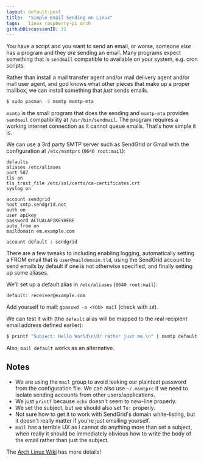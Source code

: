```yaml
---
layout: default-post
title:  "Simple Email Sending on Linux"
tags:   linux raspberry-pi arch
githubDiscussionID: 31
---
```


You have a script and you want to send an email, or worse, someone *else*
has a program and they *are* sending an email. Many programs expect something
that is `sendmail` compatible to available on your system, e.g. cron scripts.

Rather than install a mail transfer agent and/or mail delivery agent
and/or mail user agent, and god knows what other pieces that make up a proper mailbox,
we can install something that *just* sends emails.

```sh
$ sudo pacman -S msmtp msmtp-mta
```

`msmtp` is the small program that does the sending and `msmtp-mta` provides
`sendmail` compatibility at `/usr/bin/sendmail`. The program requires a working
internet connection as it cannot queue emails. That's how simple it is.

We can use a 3rd party SMTP server such as SendGrid or Gmail with the
configuration at `/etc/msmtprc` (`0640 root:mail`):

```
defaults
aliases /etc/aliases
port 587
tls on
tls_trust_file /etc/ssl/certs/ca-certificates.crt
syslog on

account sendgrid
host smtp.sendgrid.net
auth on
user apikey
password ACTUALAPIKEYHERE
auto_from on
maildomain em.example.com

account default : sendgrid
```

There are a few tweaks to including enabling logging, automatically setting
a FROM email that is `user@maildomain.tld`, using the SendGrid account to send
emails by default if one is not otherwise specified, and finally setting up some
aliases.

We'll set up a default alias in `/etc/aliases` (`0640 root:mail`):

```
default: receiver@example.com
```

Add yourself to mail: `gpasswd -a <YOU> mail` (check with `id`).

We can test it with (the `default` alias will be mapped to the real recipient
email address defined earlier):

```sh
$ printf "Subject: Hello World\n\Or rather just me.\n" | msmtp default
```

Also, `mail default` works as an alternative.

## Notes

* We are using the `mail` group to avoid leaking our plaintext password from
  the configuration file. We can also use `~/.msmtprc` if we need to isolate
  sending accounts from other users/applications.
* We just `printf` because `echo` doesn't seem to new-line properly.
* We set the subject, but we should also set `To:` properly.
* Not sure how to get it to work with SendGrid's domain white-listing, but
  it doesn't really matter if you're just emailing yourself.
* `mail` has a terrible UX as I cannot do anything more than set a subject, when
  really it should be immediately obvious how to write the body of the email
  rather than just the subject.

The [Arch Linux Wiki][arch-wiki-msmtp] has more details!

[arch-wiki-msmtp]: <https://wiki.archlinux.org/index.php/Msmtp> 'The Wiki Rocks'
